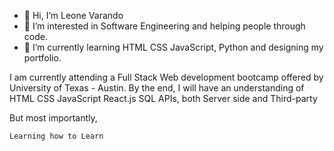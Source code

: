 - 👋 Hi, I’m Leone Varando
- 👀 I’m interested in Software Engineering and helping people through code.
- 🌱 I’m currently learning HTML CSS JavaScript, Python and designing my portfolio.

I am currently attending a Full Stack Web development bootcamp offered by University of Texas - Austin. By the end, I will have an understanding of
    HTML
    CSS
    JavaScript
    React.js
    SQL
    APIs, both Server side and Third-party

But most importantly,

    Learning how to Learn
    


<!---
Opaleone/Opaleone is a ✨ special ✨ repository because its `README.md` (this file) appears on your GitHub profile.
You can click the Preview link to take a look at your changes.
--->

